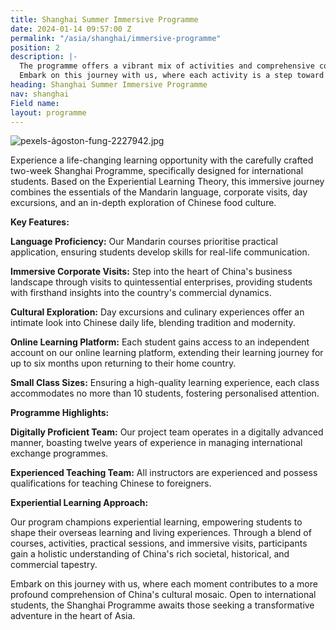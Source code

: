 ```yaml
---
title: Shanghai Summer Immersive Programme
date: 2024-01-14 09:57:00 Z
permalink: "/asia/shanghai/immersive-programme"
position: 2
description: |-
  The programme offers a vibrant mix of activities and comprehensive course designs, providing students with a profound understanding of Chinese culture. Beyond kindling interest, it establishes a robust foundation for their academic and career journey.
  Embark on this journey with us, where each activity is a step toward a more profound comprehension of China's rich societal, historical, and commercial tapestry
heading: Shanghai Summer Immersive Programme
nav: shanghai
Field name: 
layout: programme
---
```


![pexels-ágoston-fung-2227942.jpg](/uploads/pexels-%C3%A1goston-fung-2227942.jpg)

Experience a life-changing learning opportunity with the carefully crafted two-week Shanghai Programme, specifically designed for international students. Based on the Experiential Learning Theory, this immersive journey combines the essentials of the Mandarin language, corporate visits, day excursions, and an in-depth exploration of Chinese food culture.

**Key Features:**

**Language Proficiency:** Our Mandarin courses prioritise practical application, ensuring students develop skills for real-life communication.

**Immersive Corporate Visits:** Step into the heart of China's business landscape through visits to quintessential enterprises, providing students with firsthand insights into the country's commercial dynamics.

**Cultural Exploration:** Day excursions and culinary experiences offer an intimate look into Chinese daily life, blending tradition and modernity.

**Online Learning Platform:** Each student gains access to an independent account on our online learning platform, extending their learning journey for up to six months upon returning to their home country.

**Small Class Sizes:** Ensuring a high-quality learning experience, each class accommodates no more than 10 students, fostering personalised attention.

**Programme Highlights:**

**Digitally Proficient Team:** Our project team operates in a digitally advanced manner, boasting twelve years of experience in managing international exchange programmes.

**Experienced Teaching Team:** All instructors are experienced and possess qualifications for teaching Chinese to foreigners.

**Experiential Learning Approach:**

Our program champions experiential learning, empowering students to shape their overseas learning and living experiences. Through a blend of courses, activities, practical sessions, and immersive visits, participants gain a holistic understanding of China's rich societal, historical, and commercial tapestry.

Embark on this journey with us, where each moment contributes to a more profound comprehension of China's cultural mosaic. Open to international students, the Shanghai Programme awaits those seeking a transformative adventure in the heart of Asia.